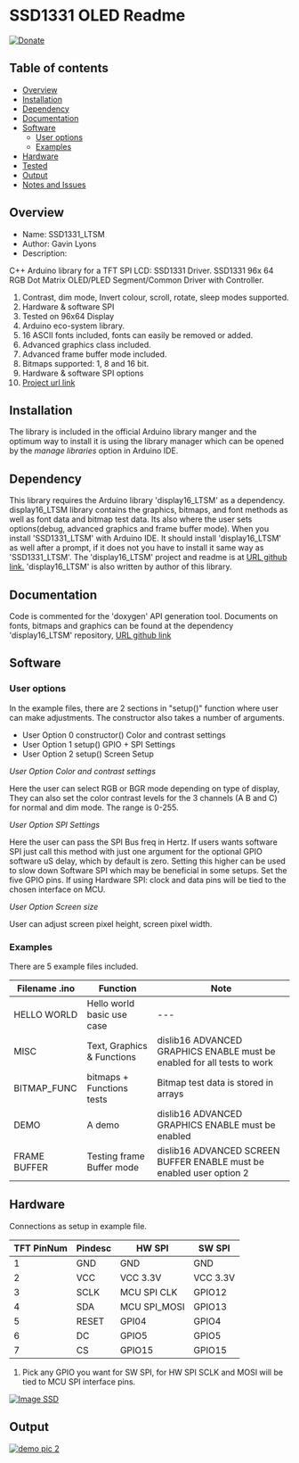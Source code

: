 # SSD1331 OLED Readme

[![Donate](https://img.shields.io/badge/Donate-PayPal-green.svg)](https://www.paypal.com/paypalme/whitelight976)

## Table of contents

* [Overview](#overview)
* [Installation](#installation)
* [Dependency](#dependency)
* [Documentation](#documentation)
* [Software](#software)
	* [User options](#user-options)
	* [Examples](#examples)
* [Hardware](#hardware)
* [Tested](#tested)
* [Output](#output)
* [Notes and Issues](#notes-and-issues)


## Overview

* Name: SSD1331_LTSM
* Author: Gavin Lyons
* Description:

C++ Arduino library for a TFT SPI LCD: SSD1331 Driver.
SSD1331 96x 64 RGB Dot Matrix OLED/PLED Segment/Common Driver with Controller.

1. Contrast, dim mode, Invert colour, scroll, rotate, sleep modes supported.
2. Hardware & software SPI
3. Tested on 96x64 Display
4. Arduino eco-system library.
5. 16 ASCII fonts included, fonts can easily be removed or added.
6. Advanced graphics class included.
7. Advanced frame buffer mode included.
8. Bitmaps supported: 1, 8 and 16 bit.
9. Hardware & software SPI options
10. [Project url link](https://github.com/gavinlyonsrepo/SSD1331LTSM)

## Installation

The library is included in the official Arduino library manger and the optimum way to install it is using the library manager which can be opened by the *manage libraries* option in Arduino IDE. 

## Dependency

This library requires the Arduino library 'display16_LTSM' as a dependency. display16_LTSM library contains
the graphics, bitmaps, and font methods as well as font data and bitmap test data. Its also 
where the user sets options(debug, advanced graphics and frame buffer mode).
When you install 'SSD1331_LTSM' with Arduino IDE. It should install 'display16_LTSM' as well after 
a prompt, if it does not you have to install it same way as 'SSD1331_LTSM'.
The 'display16_LTSM' project and readme is at [URL github link.](https://github.com/gavinlyonsrepo/display16_LTSM)
'display16_LTSM' is also written by author of this library. 

## Documentation

Code is commented for the 'doxygen' API generation tool.
Documents on fonts, bitmaps and graphics can be found at 
the dependency 'display16_LTSM' repository, [URL github link](https://github.com/gavinlyonsrepo/display16_LTSM)

## Software

### User options

In the example files, there are 2 sections in "setup()" function 
where user can make adjustments. The constructor also takes a number of arguments.

 * User Option 0 constructor() Color and contrast settings
 * User Option 1 setup()       GPIO + SPI Settings
 * User Option 2 setup()       Screen Setup 

*User Option  Color and contrast settings*

Here the user can select RGB or BGR mode depending on type of display, They can also
set the color contrast levels for the 3 channels (A B and C) for normal and dim mode.
The range is 0-255. 

*User Option SPI Settings* 

Here the user can pass the SPI Bus freq in Hertz.
If users wants software SPI just call this method 
with just one argument for the optional GPIO software uS delay,
which by default is zero. Setting this higher can be used to slow down Software SPI 
which may be beneficial in some setups.
Set the five GPIO pins. If using Hardware SPI: clock and data pins will be tied to 
the chosen interface on MCU.

*User Option Screen size*

User can adjust screen pixel height, screen pixel width.

### Examples

There are 5 example files included.

| Filename .ino | Function  | Note |
| --- | --- | --- |
| HELLO WORLD | Hello world basic use case | --- |
| MISC| Text, Graphics & Functions | dislib16 ADVANCED GRAPHICS ENABLE must be enabled for all tests to work|
| BITMAP_FUNC | bitmaps + Functions tests | Bitmap test data is stored in arrays |
| DEMO| A demo | dislib16 ADVANCED GRAPHICS ENABLE must be enabled |
| FRAME BUFFER | Testing frame Buffer mode | dislib16 ADVANCED SCREEN BUFFER ENABLE must be enabled user option 2 |

## Hardware

Connections as setup in example  file.

| TFT PinNum | Pindesc |  HW SPI |  SW SPI |
| --- | --- | --- | --- |
| 1 | GND | GND | GND |
| 2 | VCC | VCC 3.3V | VCC 3.3V  |
| 3 | SCLK | MCU SPI CLK | GPIO12 |
| 4 | SDA | MCU SPI_MOSI | GPIO13 |
| 5 | RESET | GPI04 | GPIO4 |
| 6 | DC | GPIO5 | GPIO5 |
| 7 | CS | GPIO15  | GPIO15|

1. Pick any GPIO you want for SW SPI, for HW SPI SCLK and MOSI will be tied to MCU SPI interface pins.

[![Image SSD](https://github.com/gavinlyonsrepo/Display_Lib_RPI/blob/main/extra/images/ssd1331.jpg)](https://github.com/gavinlyonsrepo/Display_Lib_RPI/blob/main/extra/images/ssd1331.jpg)

## Output

[![ demo pic 2](https://github.com/gavinlyonsrepo/Display_Lib_RPI/blob/main/extra/images/ssd1331output.jpg)](https://github.com/gavinlyonsrepo/Display_Lib_RPI/blob/main/extra/images/ssd1331output.jpg)


